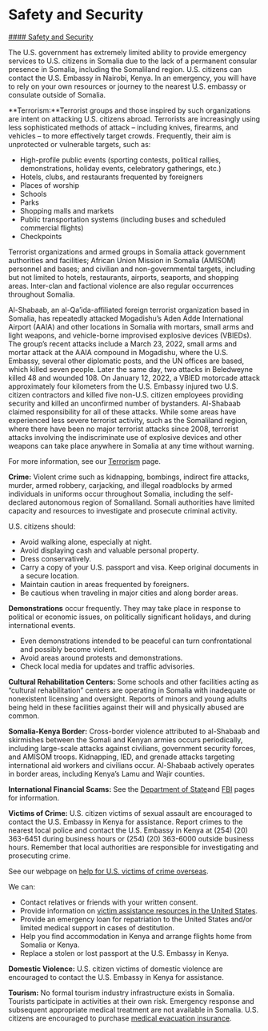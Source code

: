 # Safety and Security

[#### Safety and Security](javascript:void(0); "Safety and Security")

The U.S. government has extremely limited ability to provide emergency services to U.S. citizens in Somalia due to the lack of a permanent consular presence in Somalia, including the Somaliland region. U.S. citizens can contact the U.S. Embassy in Nairobi, Kenya. In an emergency, you will have to rely on your own resources or journey to the nearest U.S. embassy or consulate outside of Somalia.

**Terrorism:**Terrorist groups and those inspired by such organizations are intent on attacking U.S. citizens abroad. Terrorists are increasingly using less sophisticated methods of attack – including knives, firearms, and vehicles – to more effectively target crowds. Frequently, their aim is unprotected or vulnerable targets, such as:

* High-profile public events (sporting contests, political rallies, demonstrations, holiday events, celebratory gatherings, etc.)
* Hotels, clubs, and restaurants frequented by foreigners
* Places of worship
* Schools
* Parks
* Shopping malls and markets
* Public transportation systems (including buses and scheduled commercial flights)
* Checkpoints

Terrorist organizations and armed groups in Somalia attack government authorities and facilities; African Union Mission in Somalia (AMISOM) personnel and bases; and civilian and non-governmental targets, including but not limited to hotels, restaurants, airports, seaports, and shopping areas. Inter-clan and factional violence are also regular occurrences throughout Somalia.

Al-Shabaab, an al-Qa’ida-affiliated foreign terrorist organization based in Somalia, has repeatedly attacked Mogadishu’s Aden Adde International Airport (AAIA) and other locations in Somalia with mortars, small arms and light weapons, and vehicle-borne improvised explosive devices (VBIEDs). The group’s recent attacks include a March 23, 2022, small arms and mortar attack at the AAIA compound in Mogadishu, where the U.S. Embassy, several other diplomatic posts, and the UN offices are based, which killed seven people. Later the same day, two attacks in Beledweyne killed 48 and wounded 108. On January 12, 2022, a VBIED motorcade attack approximately four kilometers from the U.S. Embassy injured two U.S. citizen contractors and killed five non-U.S. citizen employees providing security and killed an unconfirmed number of bystanders. Al-Shabaab claimed responsibility for all of these attacks. While some areas have experienced less severe terrorist activity, such as the Somaliland region, where there have been no major terrorist attacks since 2008, terrorist attacks involving the indiscriminate use of explosive devices and other weapons can take place anywhere in Somalia at any time without warning.

For more information, see our [Terrorism](https://travel.state.gov/content/travel/en/international-travel/emergencies/terrorism.html) page.

**Crime:** Violent crime such as kidnapping, bombings, indirect fire attacks, murder, armed robbery, carjacking, and illegal roadblocks by armed individuals in uniforms occur throughout Somalia, including the self-declared autonomous region of Somaliland. Somali authorities have limited capacity and resources to investigate and prosecute criminal activity.

U.S. citizens should:

* Avoid walking alone, especially at night.
* Avoid displaying cash and valuable personal property.
* Dress conservatively.
* Carry a copy of your U.S. passport and visa. Keep original documents in a secure location.
* Maintain caution in areas frequented by foreigners.
* Be cautious when traveling in major cities and along border areas.

**Demonstrations** occur frequently. They may take place in response to political or economic issues, on politically significant holidays, and during international events.

* Even demonstrations intended to be peaceful can turn confrontational and possibly become violent.
* Avoid areas around protests and demonstrations.
* Check local media for updates and traffic advisories.

**Cultural Rehabilitation Centers:** Some schools and other facilities acting as “cultural rehabilitation” centers are operating in Somalia with inadequate or nonexistent licensing and oversight. Reports of minors and young adults being held in these facilities against their will and physically abused are common.

**Somalia-Kenya Border:** Cross-border violence attributed to al-Shabaab and skirmishes between the Somali and Kenyan armies occurs periodically, including large-scale attacks against civilians, government security forces, and AMISOM troops. Kidnapping, IED, and grenade attacks targeting international aid workers and civilians occur. Al-Shabaab actively operates in border areas, including Kenya’s Lamu and Wajir counties.

**International Financial Scams:** See the [Department of State](http://travel.state.gov/content/passports/english/emergencies/scams.html)and [FBI](http://www.fbi.gov/scams-safety/fraud) pages for information.

**Victims of Crime:** U.S. citizen victims of sexual assault are encouraged to contact the U.S. Embassy in Kenya for assistance. Report crimes to the nearest local police and contact the U.S. Embassy in Kenya at (254) (20) 363-6451 during business hours or (254) (20) 363-6000 outside business hours. Remember that local authorities are responsible for investigating and prosecuting crime.

See our webpage on [help for U.S. victims of crime overseas](http://travel.state.gov/content/passports/en/emergencies/victims.html).

We can:

* Contact relatives or friends with your written consent.
* Provide information on [victim assistance resources in the United States](http://travel.state.gov/content/passports/english/emergencies/victims.html).
* Provide an emergency loan for repatriation to the United States and/or limited medical support in cases of destitution.
* Help you find accommodation in Kenya and arrange flights home from Somalia or Kenya.
* Replace a stolen or lost passport at the U.S. Embassy in Kenya.

**Domestic Violence:** U.S. citizen victims of domestic violence are encouraged to contact the U.S. Embassy in Kenya for assistance.

**Tourism:** No formal tourism industry infrastructure exists in Somalia. Tourists participate in activities at their own risk. Emergency response and subsequent appropriate medical treatment are not available in Somalia. U.S. citizens are encouraged to purchase [medical evacuation insurance](https://travel.state.gov/content/travel/en/international-travel/before-you-go/your-health-abroad/Insurance_Coverage_Overseas.html).
